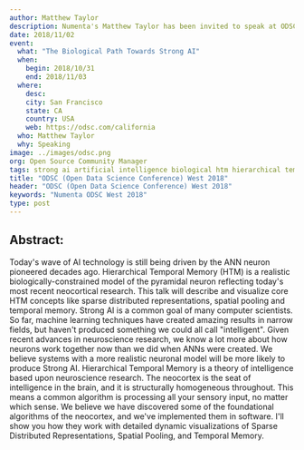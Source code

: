 ```yaml
---
author: Matthew Taylor
description: Numenta's Matthew Taylor has been invited to speak at ODSC West 2018 in San Francisco, where he will be giving a talk, titled "The Biological Path Towards Strong AI." ODSC is a data science conference that fosters the exchange of the latest advances in AI and data science and encourages the growth of open source applications.
date: 2018/11/02
event:
  what: "The Biological Path Towards Strong AI"
  when:
    begin: 2018/10/31
    end: 2018/11/03
  where:
    desc:
    city: San Francisco
    state: CA
    country: USA
    web: https://odsc.com/california
  who: Matthew Taylor
  why: Speaking
image: ../images/odsc.png
org: Open Source Community Manager
tags: strong ai artificial intelligence biological htm hierarchical temporal memory computing strangeloop brain
title: "ODSC (Open Data Science Conference) West 2018"
header: "ODSC (Open Data Science Conference) West 2018"
keywords: "Numenta ODSC West 2018"
type: post
---
```


## Abstract:

Today's wave of AI technology is still being driven by the ANN neuron pioneered
decades ago. Hierarchical Temporal Memory (HTM) is a realistic
biologically-constrained model of the pyramidal neuron reflecting today's most
recent neocortical research. This talk will describe and visualize core HTM
concepts like sparse distributed representations, spatial pooling and temporal
memory. Strong AI is a common goal of many computer scientists. So far, machine
learning techniques have created amazing results in narrow fields, but haven't
produced something we could all call "intelligent". Given recent advances in
neuroscience research, we know a lot more about how neurons work together now
than we did when ANNs were created. We believe systems with a more realistic
neuronal model will be more likely to produce Strong AI. Hierarchical Temporal
Memory is a theory of intelligence based upon neuroscience research. The
neocortex is the seat of intelligence in the brain, and it is structurally
homogeneous throughout. This means a common algorithm is processing all your
sensory input, no matter which sense. We believe we have discovered some of the
foundational algorithms of the neocortex, and we've implemented them in
software. I'll show you how they work with detailed dynamic visualizations of
Sparse Distributed Representations, Spatial Pooling, and Temporal Memory.
